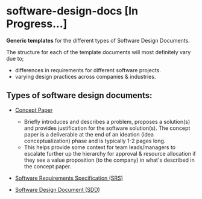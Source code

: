 # software-design-docs [In Progress...]

**Generic templates** for the different types of Software Design Documents.

The structure for each of the template documents will most definitely vary due to;
* differences in requirements for different software projects.
* varying design practices across companies & industries.

## Types of software design documents:

* [Concept Paper]("./concept_paper.md")
  
  * Briefly introduces and describes a problem, proposes a solution(s) and provides justification for the software solution(s). The concept paper is a deliverable at the end of an ideation (idea conceptualization) phase and is typically 1-2 pages long.
  * This helps provide some context for team leads/managers to escalate further up the hierarchy for approval & resource allocation if they see a value proposition (to the company) in what's described in the concept paper.
    
* [Software Requirements Specification (SRS)]("./software_requirements_specification.md")
  
* [Software Design Document (SDD)]("./software_design_document.md")
